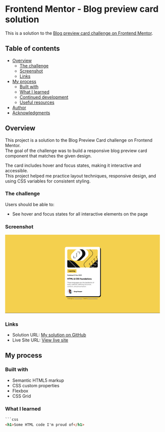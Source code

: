 # Frontend Mentor - Blog preview card solution

This is a solution to the [Blog preview card challenge on Frontend Mentor](https://www.frontendmentor.io/challenges/blog-preview-card-ckPaj01IcS).

## Table of contents

- [Overview](#overview)
  - [The challenge](#the-challenge)
  - [Screenshot](#screenshot)
  - [Links](#links)
- [My process](#my-process)
  - [Built with](#built-with)
  - [What I learned](#what-i-learned)
  - [Continued development](#continued-development)
  - [Useful resources](#useful-resources)
- [Author](#author)
- [Acknowledgments](#acknowledgments)

## Overview

This project is a solution to the Blog Preview Card challenge on Frontend Mentor.  
The goal of the challenge was to build a responsive blog preview card component that matches the given design.

The card includes hover and focus states, making it interactive and accessible.  
This project helped me practice layout techniques, responsive design, and using CSS variables for consistent styling.

### The challenge

Users should be able to:

- See hover and focus states for all interactive elements on the page

### Screenshot

![Screenshot](./assets/images/Screenshot%202025-09-26%20103644.png)

### Links

- Solution URL: [My solution on GitHub](https://github.com/Akinzo7/The-blog-preview-card)
- Live Site URL: [View live site](https://akinzo7.github.io/The-blog-preview-card/)

## My process

### Built with

- Semantic HTML5 markup
- CSS custom properties
- Flexbox
- CSS Grid

### What I learned

````html
```css
<h1>Some HTML code I'm proud of</h1>
````
